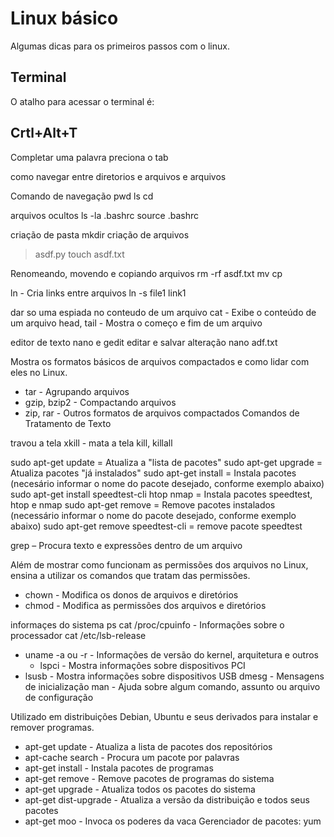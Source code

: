 # Linux básico
Algumas dicas para os primeiros passos com o linux. 

## Terminal

O atalho para acessar o terminal é:

  Crtl+Alt+T 
--
 Completar uma palavra
 preciona o tab


como navegar entre diretorios e arquivos e arquivos

Comando de navegação
pwd
ls
cd 

arquivos ocultos
ls -la
.bashrc
source .bashrc

criação de pasta
mkdir
criação de arquivos
> asdf.py
touch asdf.txt

Renomeando, movendo e copiando arquivos
rm -rf asdf.txt
mv
cp


ln - Cria links entre arquivos
ln -s file1 link1

dar so uma espiada no conteudo de um arquivo
cat - Exibe o conteúdo de um arquivo
head, tail - Mostra o começo e fim de um arquivo

editor de texto nano e gedit
editar e salvar alteração
nano adf.txt

Mostra os formatos básicos de arquivos compactados e como lidar com
eles no Linux.
- tar - Agrupando arquivos
- gzip, bzip2 - Compactando arquivos
- zip, rar - Outros formatos de arquivos compactados Comandos de
Tratamento de Texto

travou a tela 
xkill - mata a tela
kill, killall

sudo apt-get update = Atualiza a "lista de pacotes"
sudo apt-get upgrade = Atualiza pacotes "já instalados"
sudo apt-get install = Instala pacotes (necesário informar o nome do pacote desejado, conforme exemplo abaixo)
sudo apt-get install speedtest-cli htop nmap = Instala pacotes speedtest, htop e nmap
sudo apt-get remove = Remove pacotes instalados (necessário informar o nome do pacote desejado, conforme exemplo abaixo)
sudo apt-get remove speedtest-cli = remove pacote speedtest

 grep – Procura texto e expressões dentro de um arquivo
 
 Além de mostrar como funcionam as permissões dos arquivos no Linux,
ensina a utilizar os comandos que tratam das permissões.
- chown - Modifica os donos de arquivos e diretórios
- chmod - Modifica as permissões dos arquivos e diretórios


informaçes do sistema
ps 
cat /proc/cpuinfo - Informações sobre o processador
cat /etc/lsb-release 
- uname -a ou -r - Informações de versão do kernel, arquitetura e outros
  - lspci - Mostra informações sobre dispositivos PCI
- lsusb - Mostra informações sobre dispositivos USB
dmesg -  Mensagens de inicialização
man - Ajuda sobre algum comando, assunto ou arquivo de configuração

Utilizado em distribuições Debian, Ubuntu e seus derivados para
instalar e remover programas.
- apt-get update - Atualiza a lista de pacotes dos repositórios
- apt-cache search - Procura um pacote por palavras
- apt-get install - Instala pacotes de programas
- apt-get remove - Remove pacotes de programas do sistema
- apt-get upgrade - Atualiza todos os pacotes do sistema
- apt-get dist-upgrade - Atualiza a versão da distribuição e todos seus
pacotes
- apt-get moo - Invoca os poderes da vaca Gerenciador de pacotes: yum
